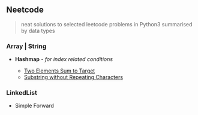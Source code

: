 ## Neetcode

> neat solutions to selected leetcode problems in Python3 summarised by data types

### Array | String
- **Hashmap** - *for index related conditions*

    * [Two Elements Sum to Target](https://github.com/zhenyulin/py-neetcode/blob/master/src/array/two_sum.py)
    * [Substring without Repeating Characters](https://github.com/zhenyulin/py-neetcode/blob/master/src/string/longest_substring_without_repeating_characters.py)

### LinkedList
* Simple Forward
